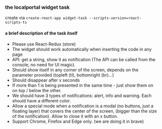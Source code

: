 ### the localportal widget task
create via ```create-react-app widget-task --scripts-version=react-scripts-ts```

#### a brief description of the task itself
- Please use React-Redux (store)
- The widget should work automatically when inserting the code in any page
- API: get a string, show it as notification (The API can be called from the console, no need for UI magic).
- Should show itself in any corner of the screen, depends on the parameter provided (topleft (tl), bottomright (br)...)
- Should disappear after x seconds
- If more than 1 is being presented in the same time - just show them on on top / below the other.
- We should have 3 types of notifications: alert, info and warning. Each should have a different color.
- Allow a special mode when a notification is a modal (no buttons, just a floating layer) that covers the center of the screen, (bigger than the size of the notification). Allow to close it with an x button.
- Support Chrome, Firefox and Edge only. (we are doing it in brave)


